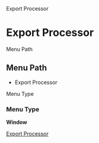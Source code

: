 
Export Processor
# Export Processor



Menu Path
## Menu Path



- Export Processor

Menu Type
### Menu Type

**Window**


[Export Processor](../../window-export-processor.md)